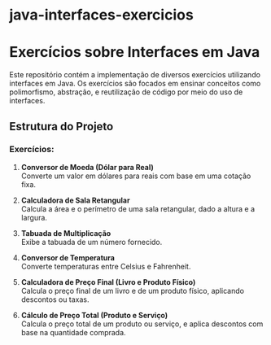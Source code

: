# java-interfaces-exercicios

# Exercícios sobre Interfaces em Java

Este repositório contém a implementação de diversos exercícios utilizando interfaces em Java. Os exercícios são focados em ensinar conceitos como polimorfismo, abstração, e reutilização de código por meio do uso de interfaces.

## Estrutura do Projeto

### Exercícios:

1. **Conversor de Moeda (Dólar para Real)**  
   Converte um valor em dólares para reais com base em uma cotação fixa.

2. **Calculadora de Sala Retangular**  
   Calcula a área e o perímetro de uma sala retangular, dado a altura e a largura.

3. **Tabuada de Multiplicação**  
   Exibe a tabuada de um número fornecido.

4. **Conversor de Temperatura**  
   Converte temperaturas entre Celsius e Fahrenheit.

5. **Calculadora de Preço Final (Livro e Produto Físico)**  
   Calcula o preço final de um livro e de um produto físico, aplicando descontos ou taxas.

6. **Cálculo de Preço Total (Produto e Serviço)**  
   Calcula o preço total de um produto ou serviço, e aplica descontos com base na quantidade comprada.


